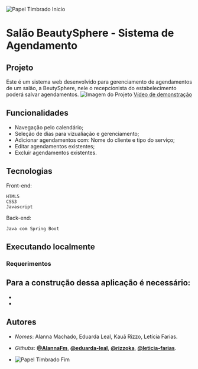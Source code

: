 ![Papel Timbrado Inicio](./assets/papelTimbradoInicio.png)

# Salão BeautySphere - Sistema de Agendamento

## Projeto
Este é um sistema web desenvolvido para gerenciamento de agendamentos de um salão, a BeutySphere, nele o recepcionista do estabelecimento poderá salvar agendamentos. 
![Imagem do Projeto](./assets/readMeImg.png)
[Vídeo de demonstração](https://www.youtube.com/watch?v=SeuIDDoVideo)

## Funcionalidades
- Navegação pelo calendário;
- Seleção de dias para vizualiação e gerenciamento;
- Adicionar agendamentos com: Nome do cliente e tipo do serviço;
- Editar agendamentos existentes;
- Excluir agendamentos existentes.

## Tecnologias
Front-end:
```shell
HTML5
CSS3
Javascript
```
Back-end:
```shell
Java com Spring Boot
```

## Executando localmente

### Requerimentos
Para a construção dessa aplicação é necessário:
- 
-
-

## Autores 
- *Nomes*: Alanna Machado, Eduarda Leal, Kauã Rizzo, Letícia Farias.
- *Githubs*: [**@AlannaFm**](https://github.com/AlannaFm), [**@eduarda-leal**](https://github.com/eduarda-leal), [**@rizzoka**](https://github.com/rizzoka), [**@leticia-farias**](https://github.com/leticia-farias).

- ![Papel Timbrado Fim](./assets/papelTimbradoFim.png)
